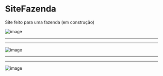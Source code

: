 # SiteFazenda
Site feito para uma fazenda (em construção)

![image](https://user-images.githubusercontent.com/117776291/216741245-8d561d0a-20be-47ce-a0a5-bf64955be21a.png)
_________________________________________________________________________________________________________________________________________________________________________
_________________________________________________________________________________________________________________________________________________________________________

![image](https://user-images.githubusercontent.com/117776291/216741267-c6d567ef-d9d7-4138-9afa-33779d052f21.png)
_________________________________________________________________________________________________________________________________________________________________________
_________________________________________________________________________________________________________________________________________________________________________
![image](https://user-images.githubusercontent.com/117776291/216741306-ded65f83-fc68-4542-9f8d-f7c7650f0ceb.png)

